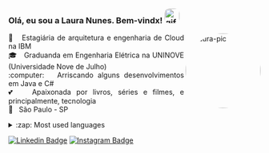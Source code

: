 <h3 align="left"> Olá, eu sou a Laura Nunes. Bem-vindx! 
  <img alt="gif-cat" height="30" style="border-radius:10px;" src="https://webstockreview.net/images/hello-clipart-animation-17.gif"></h3>  
  <img align="right" alt="Laura-pic" height="150" style="border-radius:100px;" src="https://share-cdn.picrew.me/shareImg/org/202202/599056_R8AV3XvY.png">

 <p align="justify"> 🐝  &nbsp; Estagiária de arquitetura e engenharia de Cloud na IBM
 <br/> 🎓  &nbsp; Graduanda em Engenharia Elétrica na UNINOVE (Universidade Nove de Julho)
 <br/> :computer: &nbsp; Arriscando alguns desenvolvimentos em Java e C#
 <br/> 💕  &nbsp; Apaixonada por livros, séries e filmes, e principalmente, tecnologia
 <br/> 📍  &nbsp; São Paulo - SP </p>


<details>
  <summary>:zap: Most used languages</summary>
  <a href="https://github.com/lauranunest">
  <img src="https://github-readme-stats.vercel.app/api/top-langs/?username=lauranunest&layout=compact&langs_count=7&theme=dracula">
</details>

[![Linkedin Badge](https://img.shields.io/badge/-LinkedIn-blue?style=flat-square&logo=Linkedin&logoColor=white&link=https://www.linkedin.com/in/laura-nunes/)](https://www.linkedin.com/in/laura-nunes/) [![Instagram Badge](https://img.shields.io/badge/-Instagram-violet?style=flat-square&logo=Instagram&logoColor=white&link=https://www.instagram.com/lauranunest/)](http://instagram.com/lauranunest) 



